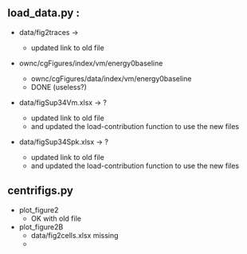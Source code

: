 ## load_data.py :

- data/fig2traces -> 
  - updated link to old file

- ownc/cgFigures/index/vm/energy0baseline
  - ownc/cgFigures/data/index/vm/energy0baseline
  - DONE (useless?)
- data/figSup34Vm.xlsx -> ?
  - updated link to old file
  - and updated the load-contribution function to use the new files

- data/figSup34Spk.xlsx -> ?
  - updated link to old file
  - and updated the load-contribution function to use the new files



## centrifigs.py

- plot_figure2
  - OK with old file
- plot_figure2B
  - data/fig2cells.xlsx missing
  - 

